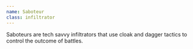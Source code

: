 ```yaml
---
name: Saboteur
class: infiltrator
---
```

Saboteurs are tech savvy infiltrators that use cloak and dagger tactics to control the outcome of battles.

